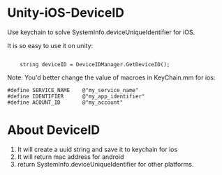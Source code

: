 # Unity-iOS-DeviceID
Use keychain to solve SystemInfo.deviceUniqueIdentifier for iOS.

It is so easy to use it on unity:

```

	string deviceID = DeviceIDManager.GetDeviceID();
```

Note:
You'd better change the value of macroes in KeyChain.mm for ios:

```
#define SERVICE_NAME    @"my_service_name"
#define IDENTIFIER      @"my_app_identifier"
#define ACOUNT_ID       @"my_account"
```

# About DeviceID

1. It will create a uuid string and save it to keychain for ios
2. It will return mac address for android
3. return SystemInfo.deviceUniqueIdentifier for other platforms.


